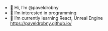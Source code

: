 - 👋 Hi, I’m @paveldrobny
- 👀 I’m interested in programming
- 🌱 I’m currently learning React, Unreal Engine
https://paveldrobny.github.io/

